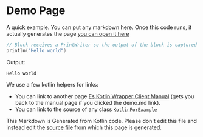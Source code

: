 # Demo Page

A quick example. You can put any markdown here.
Once this code runs, it actually generates the page [you can open it here](demo.md)

```kotlin
// Block receives a PrintWriter so the output of the block is captured and shown.
println("Hello world")
```

Output:

```
Hello world

```

We use a few kotlin helpers for links:

- You can link to another page [Es Kotlin Wrapper Client Manual](index.md) (gets you back to the manual page if you
clicked the demo.md link).
- You can link to the source of any class [`KotlinForExample`](https://github.com/jillesvangurp/es-kotlin-wrapper-client/tree/master/src/test/kotlin/io/inbot/eskotlinwrapper/manual/KotlinForExample.kt)


This Markdown is Generated from Kotlin code. Please don't edit this file and instead edit the [source file](https://github.com/jillesvangurp/es-kotlin-wrapper-client/tree/master/src/test/kotlin/io/inbot/eskotlinwrapper/manual/ManualOverviewPageTest.kt) from which this page is generated.